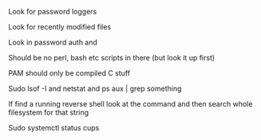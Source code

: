 Look for password loggers

Look for recently modified files

Look in password auth and

Should be no perl, bash etc scripts in there (but look it up first)

PAM should only be compiled C stuff

Sudo lsof -I and netstat and ps aux | grep something

If find a running reverse shell look at the command and then search whole filesystem for that string

Sudo systemctl status cups